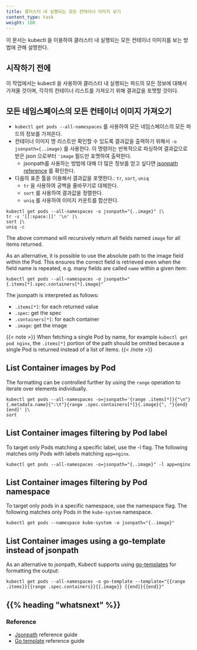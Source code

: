 ```yaml
---
title: 클러스터 내 실행되는 모든 컨테이너 이미지 보기
content_type: task
weight: 100
---
```


<!-- overview -->

이 문서는 kubectl 을 이용하여 클러스터 내 실행되는 모든 컨테이너 이미지를
보는 방법에 관해 설명한다.

## 시작하기 전에
<!--
{{< include "task-tutorial-prereqs.md" >}} {{< version-check >}}
-->
<!-- steps -->

이 작업에서는 kubectl 을 사용하여 클러스터 내 실행되는 파드의
모든 정보에 대해서 가져올 것이며, 각각의 컨테이너 리스트를
가져오기 위해 결과값을 포맷할 것이다.

## 모든 네임스페이스의 모든 컨테이너 이미지 가져오기

- `kubectl get pods --all-namespaces` 를 사용하여 모든 네임스페이스의 모든 파드의 정보를 가져온다.
- 컨테이너 이미지 명 리스트만 확인할 수 있도록 결과값을 출력하기 위해서
  `-o jsonpath={..image}` 를 사용한다. 이 명령어는 반복적으로 파싱하여
  결과값으로 받은 json 으로부터 `'image` 필드만 포맷하여 출력한다.
  - jsonpath를 사용하는 방법에 대해 더 많은 정보를 얻고 싶다면
    [jsonpath reference](/docs/reference/kubectl/jsonpath/) 를 확인한다.
- 다음의 표준 툴을 이용해서 결과값을 포맷한다.: `tr`, `sort`, `uniq`
  - `tr` 을 사용하여 공백을 줄바꾸기로 대체한다.
  - `sort` 를 사용하여 결과값을 정렬한다.
  - `uniq` 를 사용하여 이미지 카운트를 합산한다.

```shell
kubectl get pods --all-namespaces -o jsonpath="{..image}" |\
tr -s '[[:space:]]' '\n' |\
sort |\
uniq -c
```

The above command will recursively return all fields named `image`
for all items returned.

As an alternative, it is possible to use the absolute path to the image
field within the Pod.  This ensures the correct field is retrieved
even when the field name is repeated,
e.g. many fields are called `name` within a given item:

```shell
kubectl get pods --all-namespaces -o jsonpath="{.items[*].spec.containers[*].image}"
```

The jsonpath is interpreted as follows:

- `.items[*]`: for each returned value
- `.spec`: get the spec
- `.containers[*]`: for each container
- `.image`: get the image

{{< note >}}
When fetching a single Pod by name, for example `kubectl get pod nginx`,
the `.items[*]` portion of the path should be omitted because a single
Pod is returned instead of a list of items.
{{< /note >}}

## List Container images by Pod

The formatting can be controlled further by using the `range` operation to
iterate over elements individually.

```shell
kubectl get pods --all-namespaces -o=jsonpath='{range .items[*]}{"\n"}{.metadata.name}{":\t"}{range .spec.containers[*]}{.image}{", "}{end}{end}' |\
sort
```

## List Container images filtering by Pod label

To target only Pods matching a specific label, use the -l flag.  The
following matches only Pods with labels matching `app=nginx`.

```shell
kubectl get pods --all-namespaces -o=jsonpath="{..image}" -l app=nginx
```

## List Container images filtering by Pod namespace

To target only pods in a specific namespace, use the namespace flag. The
following matches only Pods in the `kube-system` namespace.

```shell
kubectl get pods --namespace kube-system -o jsonpath="{..image}"
```

## List Container images using a go-template instead of jsonpath

As an alternative to jsonpath, Kubectl supports using [go-templates](https://golang.org/pkg/text/template/)
for formatting the output:

```shell
kubectl get pods --all-namespaces -o go-template --template="{{range .items}}{{range .spec.containers}}{{.image}} {{end}}{{end}}"
```

## {{% heading "whatsnext" %}}

### Reference

* [Jsonpath](/docs/reference/kubectl/jsonpath/) reference guide
* [Go template](https://golang.org/pkg/text/template/) reference guide
